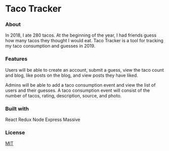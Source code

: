 # Taco Tracker

### About

In 2018, I ate 280 tacos. At the beginning of the year, I had friends guess how many tacos they thought I would eat. Taco Tracker is a tool for tracking my taco consumption and guesses in 2019.

### Features

Users will be able to create an account, submit a guess, view the taco count and blog, like posts on the blog, and view posts they have liked.

Admins will be able to add a taco consumption event and view the list of users and their guesses. A taco consumption event will consist of the number of tacos, rating, description, source, and photo.

### Built with

React
Redux
Node
Express
Massive

### License
[MIT](https://choosealicense.com/licenses/mit/)